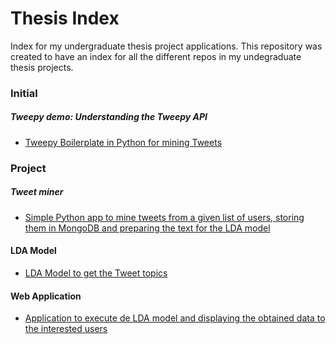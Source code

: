 # Thesis Index
Index for my undergraduate thesis project applications. This repository was created to have an index for all the different repos in my undegraduate thesis projects.

### Initial
##### Tweepy demo: Understanding the Tweepy API
* [Tweepy Boilerplate in Python for mining Tweets](https://github.com/jfmendez11/tweepy_demo)

### Project
##### Tweet miner
* [Simple Python app to mine tweets from a given list of users, storing them in MongoDB and preparing the text for the LDA model](https://github.com/jfmendez11/tweet_miner)
#### LDA Model
* [LDA Model to get the Tweet topics](https://github.com/jfmendez11/LDA_model)
#### Web Application
* [Application to execute de LDA model and displaying the obtained data to the interested users](https://github.com/jfmendez11/thesis_web_app)
